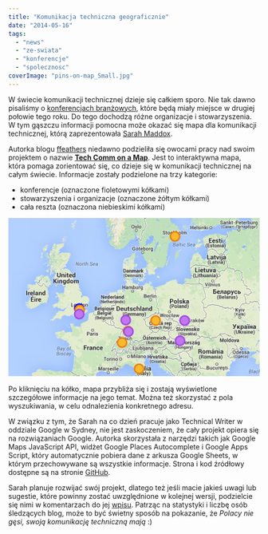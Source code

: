 ```yaml
---
title: "Komunikacja techniczna geograficznie"
date: "2014-05-16"
tags:
  - "news"
  - "ze-swiata"
  - "konferencje"
  - "spolecznosc"
coverImage: "pins-on-map_Small.jpg"
---
```


W świecie komunikacji technicznej dzieje się całkiem sporo. Nie tak dawno
pisaliśmy o
[konferencjach branżowych](http://techwriter.pl/konferencje-2014-drugie-polrocze),
które będą miały miejsce w drugiej połowie tego roku. Do tego dochodzą różne
organizacje i stowarzyszenia. W tym gąszczu informacji pomocna może okazać się
mapa dla komunikacji technicznej, którą zaprezentowała
[Sarah Maddox](http://www.linkedin.com/in/sarahmaddox).

Autorka blogu [ffeathers](http://ffeathers.wordpress.com) niedawno podzieliła
się owocami pracy nad swoim projektem o nazwie
[**Tech Comm on a Map**](http://sarahmaddox.github.io/techcomm-map). Jest to
interaktywna mapa, która pomaga zorientować się, co dzieje się w komunikacji
technicznej na całym świecie. Informacje zostały podzielone na trzy kategorie:

- konferencje (oznaczone fioletowymi kółkami)
- stowarzyszenia i organizacje (oznaczone żółtym kółkami)
- cała reszta (oznaczona niebieskimi kółkami)

[![Tech Comm on a Map](images/Tech-Comm-on-a-Map.png)](http://techwriter.pl/wp-content/uploads/2014/05/Tech-Comm-on-a-Map.png)

Po kliknięciu na kółko, mapa przybliża się i zostają wyświetlone szczegółowe
informacje na jego temat. Można też skorzystać z pola wyszukiwania, w celu
odnalezienia konkretnego adresu.

W związku z tym, że Sarah na co dzień pracuje jako Technical Writer w oddziale
Google w Sydney, nie jest zaskoczeniem, że cały projekt opiera się na
rozwiązaniach Google. Autorka skorzystała z narzędzi takich jak Google Maps
JavaScript API, widżet Google Places Autocomplete i Google Apps Script, który
automatycznie pobiera dane z arkusza Google Sheets, w którym przechowywane są
wszystkie informacje. Strona i kod źródłowy dostępne są na stronie
[GitHub](https://github.com/sarahmaddox/techcomm-map).

Sarah planuje rozwijać swój projekt, dlatego też jeśli macie jakieś uwagi lub
sugestie, które powinny zostać uwzględnione w kolejnej wersji, podzielcie się
nimi w komentarzach do jej
[wpisu](http://ffeathers.wordpress.com/2014/05/07/introducing-tech-comm-on-a-map).
Patrząc na statystyki i liczbę osób śledzących blog, może to być świetny sposób
na pokazanie, że _Polacy nie gęsi, swoją komunikację techniczną mają_ :)
